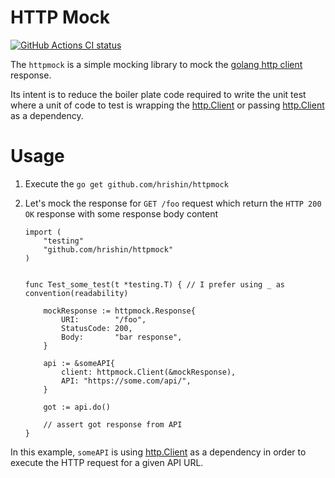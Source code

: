 # HTTP Mock

<p align="left">
  <a href="https://github.com/hrishin/httpmock/actions"><img alt="GitHub Actions CI status" src="https://github.com/hrishin/httpmock/workflows/test/badge.svg"></a>
</p>

The `httpmock` is a simple mocking library to mock the [golang http client](https://golang.org/src/net/http/client.go) response.

Its intent is to reduce the boiler plate code required to write the unit test where a unit of code to test is wrapping the [http.Client](https://golang.org/src/net/http/client.go) or passing [http.Client](https://golang.org/src/net/http/client.go) as a dependency.


# Usage
1) Execute the `go get github.com/hrishin/httpmock`

2) Let's mock the response for `GET /foo` request which return the `HTTP 200 OK` response with some response body content

    ```
    import (
        "testing"
        "github.com/hrishin/httpmock"
    )


    func Test_some_test(t *testing.T) { // I prefer using _ as convention(readability)

        mockResponse := httpmock.Response{
            URI:        "/foo",
            StatusCode: 200,
            Body:       "bar response",
        }

        api := &someAPI{
            client: httpmock.Client(&mockResponse),
            API: "https://some.com/api/",
        }

        got := api.do()

        // assert got response from API
    }
    ```

In this example, `someAPI` is using [http.Client]() as a dependency in order to execute the HTTP request for a given API URL.